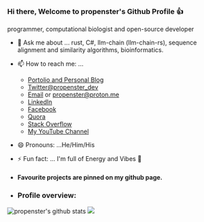 ### Hi there, Welcome to propenster's Github Profile :+1:

programmer, computational biologist and open-source developer

- 💬 Ask me about ... rust, C#, llm-chain (llm-chain-rs), sequence alignment and similarity algorithms, bioinformatics.
- 📫 How to reach me: ...
  
    * [Portolio and Personal Blog](https://propenster.github.io)
    * [Twitter@propenster_dev](https://twitter.com/propenster_dev) 
    * [Email](mailto:faitholusegun60@gmail.com) or [propenster@proton.me](mailto:propenster@proton.me)
    * [LinkedIn](https://www.linkedin.com/in/faith-emmanuel-olusegun-1760a0166/)
    * [Facebook](https://facebook.com/faithemmanuel.olusegun)
    * [Quora](https://www.quora.com/profile/Faith-Olusegun-2)
    * [Stack Overflow](https://stackoverflow.com/users/14427078/propenster)
    * [My YouTube Channel](https://www.youtube.com/@FaithOlusegun)
- 😄 Pronouns: ...He/Him/His
- ⚡ Fun fact: ... I'm full of Energy and Vibes :rocket:
- #### Favourite projects are pinned on my github page.

- ### <p>Profile overview: 

![propenster's github stats](https://github-readme-stats.vercel.app/api?username=propenster&show_icons=true) 
<img src = "https://github-readme-stats.vercel.app/api/top-langs/?username=propenster">

